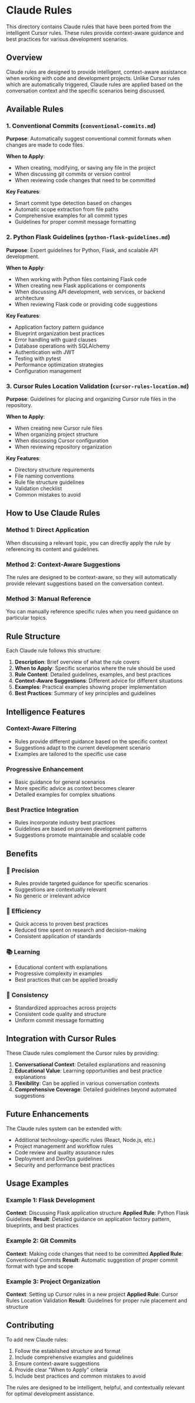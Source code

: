# Claude Rules

This directory contains Claude rules that have been ported from the intelligent Cursor rules. These rules provide context-aware guidance and best practices for various development scenarios.

## Overview

Claude rules are designed to provide intelligent, context-aware assistance when working with code and development projects. Unlike Cursor rules which are automatically triggered, Claude rules are applied based on the conversation context and the specific scenarios being discussed.

## Available Rules

### 1. Conventional Commits (`conventional-commits.md`)
**Purpose**: Automatically suggest conventional commit formats when changes are made to code files.

**When to Apply**:
- When creating, modifying, or saving any file in the project
- When discussing git commits or version control
- When reviewing code changes that need to be committed

**Key Features**:
- Smart commit type detection based on changes
- Automatic scope extraction from file paths
- Comprehensive examples for all commit types
- Guidelines for proper commit message formatting

### 2. Python Flask Guidelines (`python-flask-guidelines.md`)
**Purpose**: Expert guidelines for Python, Flask, and scalable API development.

**When to Apply**:
- When working with Python files containing Flask code
- When creating new Flask applications or components
- When discussing API development, web services, or backend architecture
- When reviewing Flask code or providing code suggestions

**Key Features**:
- Application factory pattern guidance
- Blueprint organization best practices
- Error handling with guard clauses
- Database operations with SQLAlchemy
- Authentication with JWT
- Testing with pytest
- Performance optimization strategies
- Configuration management

### 3. Cursor Rules Location Validation (`cursor-rules-location.md`)
**Purpose**: Guidelines for placing and organizing Cursor rule files in the repository.

**When to Apply**:
- When creating new Cursor rule files
- When organizing project structure
- When discussing Cursor configuration
- When reviewing repository organization

**Key Features**:
- Directory structure requirements
- File naming conventions
- Rule file structure guidelines
- Validation checklist
- Common mistakes to avoid

## How to Use Claude Rules

### Method 1: Direct Application
When discussing a relevant topic, you can directly apply the rule by referencing its content and guidelines.

### Method 2: Context-Aware Suggestions
The rules are designed to be context-aware, so they will automatically provide relevant suggestions based on the conversation context.

### Method 3: Manual Reference
You can manually reference specific rules when you need guidance on particular topics.

## Rule Structure

Each Claude rule follows this structure:

1. **Description**: Brief overview of what the rule covers
2. **When to Apply**: Specific scenarios where the rule should be used
3. **Rule Content**: Detailed guidelines, examples, and best practices
4. **Context-Aware Suggestions**: Different advice for different situations
5. **Examples**: Practical examples showing proper implementation
6. **Best Practices**: Summary of key principles and guidelines

## Intelligence Features

### Context-Aware Filtering
- Rules provide different guidance based on the specific context
- Suggestions adapt to the current development scenario
- Examples are tailored to the specific use case

### Progressive Enhancement
- Basic guidance for general scenarios
- More specific advice as context becomes clearer
- Detailed examples for complex situations

### Best Practice Integration
- Rules incorporate industry best practices
- Guidelines are based on proven development patterns
- Suggestions promote maintainable and scalable code

## Benefits

### 🎯 **Precision**
- Rules provide targeted guidance for specific scenarios
- Suggestions are contextually relevant
- No generic or irrelevant advice

### 🚀 **Efficiency**
- Quick access to proven best practices
- Reduced time spent on research and decision-making
- Consistent application of standards

### 📚 **Learning**
- Educational content with explanations
- Progressive complexity in examples
- Best practices that can be applied broadly

### 🔧 **Consistency**
- Standardized approaches across projects
- Consistent code quality and structure
- Uniform commit message formatting

## Integration with Cursor Rules

These Claude rules complement the Cursor rules by providing:

1. **Conversational Context**: Detailed explanations and reasoning
2. **Educational Value**: Learning opportunities and best practice explanations
3. **Flexibility**: Can be applied in various conversation contexts
4. **Comprehensive Coverage**: Detailed guidelines beyond automated suggestions

## Future Enhancements

The Claude rules system can be extended with:

- Additional technology-specific rules (React, Node.js, etc.)
- Project management and workflow rules
- Code review and quality assurance rules
- Deployment and DevOps guidelines
- Security and performance best practices

## Usage Examples

### Example 1: Flask Development
**Context**: Discussing Flask application structure
**Applied Rule**: Python Flask Guidelines
**Result**: Detailed guidance on application factory pattern, blueprints, and best practices

### Example 2: Git Commits
**Context**: Making code changes that need to be committed
**Applied Rule**: Conventional Commits
**Result**: Automatic suggestion of proper commit format with type and scope

### Example 3: Project Organization
**Context**: Setting up Cursor rules in a new project
**Applied Rule**: Cursor Rules Location Validation
**Result**: Guidelines for proper rule placement and structure

## Contributing

To add new Claude rules:

1. Follow the established structure and format
2. Include comprehensive examples and guidelines
3. Ensure context-aware suggestions
4. Provide clear "When to Apply" criteria
5. Include best practices and common mistakes to avoid

The rules are designed to be intelligent, helpful, and contextually relevant for optimal development assistance. 